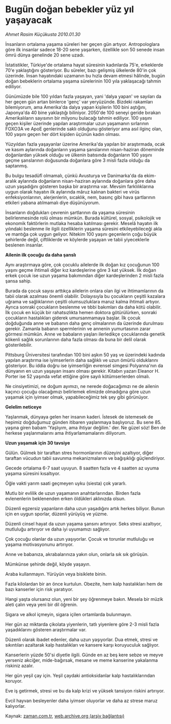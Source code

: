 # Bugün doğan bebekler yüz yıl yaşayacak

*Ahmet Rasim Küçükusta 2010.01.30*

<tr><td class="metin" colspan="2" style="padding-top: 20px; padding-left: 5px; ">İnsanların ortalama yaşama süreleri her geçen gün artıyor. Antropologlara göre ilk insanlar sadece 18-20 sene yaşarken, özellikle son 50 senede insan ömrü dünya genelinde 20 sene uzadı.</td></tr><tr><td class="metin" colspan="2" style="padding-top: 20px; padding-left: 5px; "><p> İstatistikler, Türkiye'de ortalama hayat süresinin kadınlarda 75'e, erkeklerde 70'e yaklaştığını gösteriyor. Bu süreler, bazı gelişmiş ülkelerde 80'in çok üzerinde. İnsan hayatındaki uzamanın bu hızla devam etmesi hâlinde, bugün doğan bebeklerin ortalama yaşama sürelerinin 100 yıla yaklaşacağı tahmin ediliyor.
<p>Günümüzde bile 100 yıldan fazla yaşayan, yani 'dalya yapan' ve sayıları da her geçen gün artan binlerce 'genç' var yeryüzünde. Bizdeki rakamları bilemiyorum, ama Amerika'da dalya yapan kişilerin 100 bini aştığını, Japonya'da 40 bine yaklaştığı biliniyor. 2050'de 100 seneyi geride bırakan Amerikalıların sayısının bir milyonu bulacağı tahmin ediliyor. 100 yaşını geçen kişiler üzerinde yapılan araştırmalar uzun yaşamanın sırlarının FOXO3A ve ApoE genlerinde saklı olduğunu gösteriyor ama asıl ilginç olan, 100 yaşını geçen her dört kişiden üçünün kadın olması.
<p>Yüzyıldan fazla yaşayanlar üzerine Amerika'da yapılan bir araştırmada, ocak ve kasım aylarında doğanların yaşama şanslarının nisan-haziran döneminde doğanlardan yüksek olduğu ve ülkenin batısında doğanların 100 yaşını geçme şanslarının doğusunda doğanlara göre 3 misli fazla olduğu da saptanmış.
<p>Bu bulgu tesadüfî olmamalı, çünkü Avusturya ve Danimarka'da da ekim-aralık aylarında doğanların nisan-haziran aylarında doğanlara göre daha uzun yaşadığını gösteren başka bir araştırma var. Mevsim farklılıklarına uygun olarak hayatın ilk aylarında mâruz kalınan bakteri ve virüs enfeksiyonlarının, alerjenlerin, sıcaklık, nem, basınç gibi hava şartlarının etkileri yabana atılmamalı diye düşünüyorum.
<p>İnsanların doğdukları çevrenin şartlarının da yaşama süresinin belirlenmesinde rolü olması mümkün. Burada kültürel, sosyal, psikolojik ve ekonomik faktörlerin mutlaka hesaba katılması gerekir. Meselâ hayatın ilk yılındaki beslenme ile ilgili özelliklerin yaşama süresini etkileyebileceği akla ve mantığa çok uygun geliyor. Nitekim 100 yaşını geçenlerin çoğu büyük şehirlerde değil, çiftliklerde ve köylerde yaşayan ve tabii yiyeceklerle beslenen insanlar.
<p><b>Ailenin ilk çocuğu da daha şanslı</b>
<p>Aynı araştırmaya göre, çok çocuklu ailelerde ilk doğan kız çocuğunun 100 yaşını geçme ihtimali diğer kız kardeşlerine göre 3 kat yüksek. İlk doğan erkek çocuk ise uzun yaşama bakımından diğer kardeşlerinden 2 misli fazla şansa sahip.
<p>Burada da çocuk sayısı arttıkça ailelerin onlara olan ilgi ve ihtimamlarının da tabii olarak azalması önemli olabilir. Dolayısıyla bu çocukların çeşitli kazalara uğrama ve sağlıklarının çeşitli olumsuzluklara maruz kalma ihtimali artıyor. Ayrıca sonraki çocukların beslenme ve tıbbi bakımları da daha kötü olabilir. İlk çocuk en küçük bir rahatsızlıkta hemen doktora götürülürken, sonraki çocukların hastalıkları giderek umursanmamaya başlar. İlk çocuk doğduğunda anne ve babanın daha genç olmalarının da üzerinde durulması gerekir. Zamanla babanın spermlerinin ve annenin yumurtasının zarar görmesi mümkün. Anne ve babaların yaşları ilerledikçe çocuklarında genetik kökenli sağlık sorunlarının daha fazla olması da buna bir delil olarak gösterilebilir.
<p>Pittsburg Üniversitesi tarafından 100 bini aşkın 50 yaş ve üzerindeki kadında yapılan araştırma ise iyimserlerin daha sağlıklı ve uzun ömürlü olduklarını gösteriyor. Bu iddia doğru ise iyimserliğin evrensel simgesi Polyanna'nın da dünyanın en uzun yaşayan insanı olması gerekir. Kitabın yazarı Eleanor H. Porter ise 52 yaşında vefat ettiğine göre sayılı kötümserlerden olmalı.
<p>Ne cinsiyetimizi, ne doğum ayımızı, ne nerede doğacağımızı ne de ailenin kaçıncı çocuğu olacağımızı belirlemek elimizde olmadığına göre uzun yaşamak için iyimser olmak, yapabileceğimiz tek şey gibi görünüyor.
<p><b>Gelelim neticeye</b>
<p>Yaşlanmak, dünyaya gelen her insanın kaderi. İstesek de istemesek de hepimiz doğduğumuz günden itibaren yaşlanmaya başlıyoruz. Bu sene 85. yaşına giren babam 'Yaşlıyım, ama ihtiyar değilim.' der. Ne güzel söz! Ben de herkese yaşlanmalarını ama ihtiyarlamamalarını diliyorum.
<p><b>Uzun yaşamak için 30 tavsiye</b>
<p>Gülün. Gülmek bir taraftan stres hormonlarının düzeyini azaltıyor, diğer taraftan vücudun tabii savunma mekanizmalarını ve bağışıklığı güçlendiriyor.
<p>Gecede ortalama 6-7 saat uyuyun. 8 saatten fazla ve 4 saatten az uyuma yaşama süresini kısaltıyor.
<p>Öğle vakti yarım saati geçmeyen uyku (siesta) çok yararlı.
<p>Mutlu bir evlilik de uzun yaşamanın anahtarlarından. Birden fazla evlenenlerin beklenenden erken öldükleri aklınızda olsun.
<p>Düzenli egzersiz yapanların daha uzun yaşadığını artık herkes biliyor. Bunun için en uygun sporlar, düzenli yürüyüş ve yüzme.
<p>Düzenli cinsel hayat da uzun yaşama şansını artırıyor. Seks stresi azaltıyor, mutluluğu artırıyor ve daha iyi uyumamızı sağlıyor.
<p>Çok çocuğu olanlar da uzun yaşıyorlar. Çocuk ve torunlar mutluluğu ve yaşama motivasyonunu artırıyor.
<p>Anne ve babanıza, akrabalarınıza yakın olun, onlarla sık sık görüşün.
<p>Mümkünse şehirde değil, köyde yaşayın.
<p>Araba kullanmayın. Yürüyün veya bisiklete binin.
<p>Fazla kilolardan bir an önce kurtulun. Obezite, hem kalp hastalıkları hem de bazı kanserler için risk yaratıyor.
<p>Hangi yaşta olursanız olun, yeni bir şey öğrenmeye bakın. Mesela bir müzik aleti çalın veya yeni bir dil öğrenin.
<p>Sigara ve alkol içmeyin, sigara içilen ortamlarda bulunmayın.
<p>Her gün az miktarda çikolata yiyenlerin, tatlı yiyenlere göre 2-3 misli fazla yaşadıklarını gösteren araştırmalar var.
<p>Düzenli olarak ibadet edenler, daha uzun yaşıyorlar. Dua etmek, stresi ve sıkıntıları azaltarak kalp hastalıkları ve kansere karşı koruyuculuk sağlıyor.
<p>Kanserlerin yüzde 50'si diyetle ilgili. Günde en az beş kere sebze ve meyve yerseniz akciğer, mide-bağırsak, mesane ve meme kanserine yakalanma riskiniz azalır.
<p>Her gün yeşil çay için. Yeşil çaydaki antioksidanlar kalp hastalıklarından koruyor.
<p>Eve iş getirmek, stresi ve bu da kalp krizi ve yüksek tansiyon riskini artırıyor.
<p>Evcil hayvan besleyenler daha iyimser oluyorlar ve daha az strese maruz kalıyorlar.<br/></p></p></p></p></p></p></p></p></p></p></p></p></p></p></p></p></p></p></p></p></p></p></p></p></p></p></p></p></p></p></p></p></td></tr>

Kaynak: [zaman.com.tr](http://zaman.com.tr/yazar.do?yazino=945986), [web.archive.org (arşiv bağlantısı)](http://web.archive.org/web/20100325043820/http://www.zaman.com.tr:80/yazar.do?yazino=945986)
